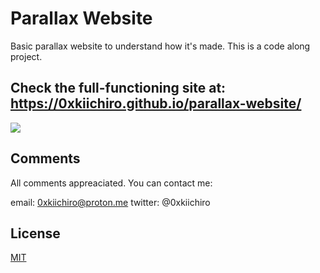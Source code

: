 # Parallax Website

Basic parallax website to understand how it's made. This is a code along project.

## Check the full-functioning site at: https://0xkiichiro.github.io/parallax-website/

![](https://github.com/0xkiichiro/parallax-website/blob/main/Animation.gif)

## Comments

All comments appreaciated. You can contact me:

email: 0xkiichiro@proton.me
twitter: @0xkiichiro

## License

[MIT](https://choosealicense.com/licenses/mit/)
